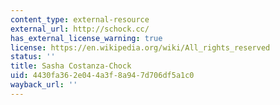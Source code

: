 ```yaml
---
content_type: external-resource
external_url: http://schock.cc/
has_external_license_warning: true
license: https://en.wikipedia.org/wiki/All_rights_reserved
status: ''
title: Sasha Costanza-Chock
uid: 4430fa36-2e04-4a3f-8a94-7d706df5a1c0
wayback_url: ''
---
```

